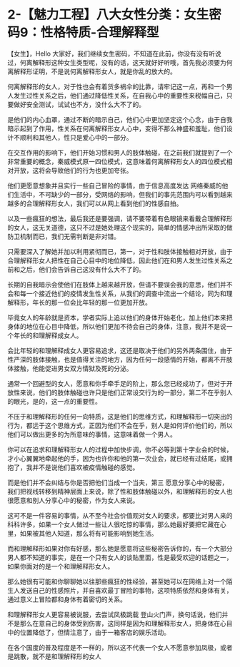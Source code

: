 # 2-【魅力工程】八大女性分类：女生密码9：性格特质-合理解释型

【女生】，Hello 大家好，我们继续女生密码，不知道在此前，你没有没有听说过，何离解释形这种女生类型呢，没有的话，这天就好好听哦，首先我必须要为何离解释形证明，不是说何离解释形女人，就是你乱的放大的。

何离解释形的女人，对于性也会有着货多祸伞的比靠，请牢记这一点，再和一个男人发生过性关系之后，他们通过降低性关系，在自我心中的重要性来税幅自己，只要做好安全测试，试试也不方，没什么大不了的。

是他们的内心血罩，通过不断的暗示自己，他们心中更加坚定这个心念，由于自我暗示起到了作用，性关系在何离解释形女人心中，变得不那么神盛和羞耻，他们设计不顺利和其他人，性只是爱心中的一部分。

在交互作用的影响下，他们开始习惯和男人的肢体触碰，在之前我们就提到了一个非常重要的概念，秦威模式原一四位模式，这意味着何离解释形女人的四位模式相对开放，这将会导致他们的行为也更加夸张。

他们更愿意想象并且实行一些自己冒险的事情，由于信息高度发达 网络秦威的他们生活中，不可缺少的一部分，受网络的影响，但我们的事先范围内可以看到越来越多的合理解释形女人，我们可以从网上看到他们的性感自拍。

以及一些瘋狂的想法，最后我还是要强调，请不要带着有色眼镜来看戴合理解释形的女人，这无关道德，这只不过是她处理这个现实的，简单的情感冲出所采取的做防卫机制而已，我们无需判断是非对错。

只需要深入了解她并加以利用紧彻而已，第一，对于性和肢体接触相对开放，由于合理解释形女人把性在自己心目中的地位降低，因此他们在和男人发生过性关系之前和之后，他们会告诉自己这没有什么大不了的。

长期的自我暗示会使他们在肢体上越来越开放，但请不要误会我的意思，他们并不会和每一个接近他们的疫情发生性关系，从我们的调查中流出一个结论，同为和理解释形，年长的那一位会比年轻的那一位更加开放。

毕竟女人的年龄就是资本，学者实际上追以他们的身体开始老化，加上他们本来把身体的地位在心目中降低，所以他们更加不待会自己的身体，注意，我并不是说一个年长的和理解释成女人。

会比年轻的和理解释成女人更容易追求，这还是取决于他们的另外两条围住，由于性严深的肢体接触，也是值得关注的地方，因为任何一段感情的开始，都离不开肢体接触，他能促进男女双方情狱及死的分泌。

通常一个回避型的女人，愿意和你手牵手足的阶上，那么您已经成功了，但对于开放性来说，他们的肢体触碰也许只是他们正常设交行为的一部分，第二不在乎别人的眼光，是的，这一点的重要性。

不压于和理解释形的任何一向特质，这是他们的思维方式，和理解释形一切突出的行为，都远于这个思维方式，正因为他们不会在乎，别人是如何评价他们的，所以他们可以做出更多的为所意味的事情，这意味着做一个男人。

你可以在追求和理解释形女人的过程中加快步调，你不必等到第十字业会的时候，才小心翼翼地牵起他的手，因为也许你和他的第一次业会，就已经有过结尾，或拥抱了，我并不是说他们喜欢被疫情触碰的感觉。

而是他们并不会纠结与你是否把他们当成一个当夫，第三 愿意分享心中的秘密，我们把视线转移到精神层面上来说，除了性和肢体触碰以外，和理解释形的女人也很愿意和别人分享心中的秘密，作为女人来说。

这可不是一件容易的事情，从不至今社会价值观对女人的要求，都要比对男人来的科科许多，如果一个女人做过一些让人很吃惊的事情，那么她最好要把它藏在心里，如果被其他人知道，那么将有可能影响到她生活。

而和理解释形如果对你有好感，那么她是愿意将这些秘密告诉你的，有一个大部分男人都不知道的事实，是在一个只有女人的谈贴里面，性是最受欢迎的话题之一，如果你面对的是一个和理解释形女人。

那么她很有可能和你聊聊她以往那些瘋狂的性经验，甚至她可以在网络上对一个陌生人发送自己的性感照片，并自喜欢最丁冒险的事物，这项特质依然和身体有关，通过意义上冒险都和身体有着密切的关系。

和理解释形女人更容易被说服，去尝试凤极跳载 登山火门声，换句话说，他们并不是那么在意自己的身体受到伤害，这同样是因为和理解释形女人，把身体在心目中的位置降低了，但情注意了，由于一箱客店的娱乐活动。

在各个国度的普及程度是不一样的，所以这不代表一个女人不愿意参加凤极，或者是跳散，就不是和理解释形的女人